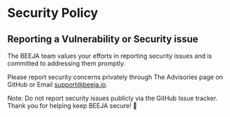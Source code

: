 # Security Policy

## Reporting a Vulnerability or Security issue

The BEEJA team values your efforts in reporting security issues and is committed to addressing them promptly.

Please report security concerns privately through The Advisories page on GitHub or Email support@beeja.io.

Note: Do not report security issues publicly via the GitHub Issue tracker. Thank you for helping keep BEEJA secure! 🚀

